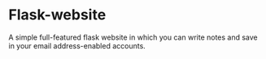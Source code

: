 # Flask-website
A simple full-featured flask website in which you can write notes and save in your email address-enabled accounts.
